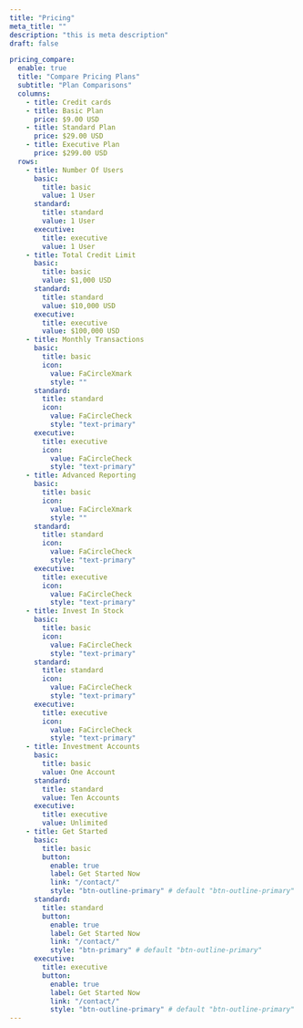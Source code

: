 ```yaml
---
title: "Pricing"
meta_title: ""
description: "this is meta description"
draft: false

pricing_compare:
  enable: true
  title: "Compare Pricing Plans"
  subtitle: "Plan Comparisons"
  columns:
    - title: Credit cards
    - title: Basic Plan
      price: $9.00 USD
    - title: Standard Plan
      price: $29.00 USD
    - title: Executive Plan
      price: $299.00 USD
  rows:
    - title: Number Of Users
      basic:
        title: basic
        value: 1 User
      standard:
        title: standard
        value: 1 User
      executive:
        title: executive
        value: 1 User
    - title: Total Credit Limit
      basic:
        title: basic
        value: $1,000 USD
      standard:
        title: standard
        value: $10,000 USD
      executive:
        title: executive
        value: $100,000 USD
    - title: Monthly Transactions
      basic:
        title: basic
        icon: 
          value: FaCircleXmark
          style: ""
      standard:
        title: standard
        icon: 
          value: FaCircleCheck
          style: "text-primary"
      executive:
        title: executive
        icon: 
          value: FaCircleCheck
          style: "text-primary"
    - title: Advanced Reporting
      basic:
        title: basic
        icon: 
          value: FaCircleXmark
          style: ""
      standard:
        title: standard
        icon: 
          value: FaCircleCheck
          style: "text-primary"
      executive:
        title: executive
        icon: 
          value: FaCircleCheck
          style: "text-primary"
    - title: Invest In Stock
      basic:
        title: basic
        icon: 
          value: FaCircleCheck
          style: "text-primary"
      standard:
        title: standard
        icon: 
          value: FaCircleCheck
          style: "text-primary"
      executive:
        title: executive
        icon: 
          value: FaCircleCheck
          style: "text-primary"
    - title: Investment Accounts
      basic:
        title: basic
        value: One Account
      standard:
        title: standard
        value: Ten Accounts
      executive:
        title: executive
        value: Unlimited
    - title: Get Started
      basic:
        title: basic
        button:
          enable: true
          label: Get Started Now
          link: "/contact/"
          style: "btn-outline-primary" # default "btn-outline-primary"
      standard:
        title: standard
        button:
          enable: true
          label: Get Started Now
          link: "/contact/"
          style: "btn-primary" # default "btn-outline-primary"
      executive:
        title: executive
        button:
          enable: true
          label: Get Started Now
          link: "/contact/"
          style: "btn-outline-primary" # default "btn-outline-primary"
---
```

